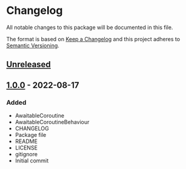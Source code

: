 # Changelog
All notable changes to this package will be documented in this file.

The format is based on [Keep a Changelog](http://keepachangelog.com/en/1.0.0/)
and this project adheres to [Semantic Versioning](http://semver.org/spec/v2.0.0.html).

## [Unreleased]

## [1.0.0] - 2022-08-17
### Added
- AwaitableCoroutine
- AwaitableCoroutineBehaviour
- CHANGELOG
- Package file
- README
- LICENSE
- gitignore
- Initial commit

[Unreleased]: https://github.com/HyagoOliveira/AwaitableCoroutines/compare/1.0.0...main
[1.0.0]: https://github.com/HyagoOliveira/AwaitableCoroutines/tree/1.0.0/
